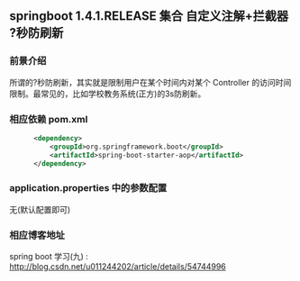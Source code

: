 ## springboot 1.4.1.RELEASE 集合 自定义注解+拦截器 ?秒防刷新

### 前景介绍
所谓的?秒防刷新，其实就是限制用户在某个时间内对某个 Controller 的访问时间限制。最常见的，比如学校教务系统(正方)的3s防刷新。

### 相应依赖 pom.xml
```xml
      <dependency>
          <groupId>org.springframework.boot</groupId>
          <artifactId>spring-boot-starter-aop</artifactId>
      </dependency>
```

### application.properties 中的参数配置
无(默认配置即可)

### 相应博客地址
spring boot 学习(九) : http://blog.csdn.net/u011244202/article/details/54744996